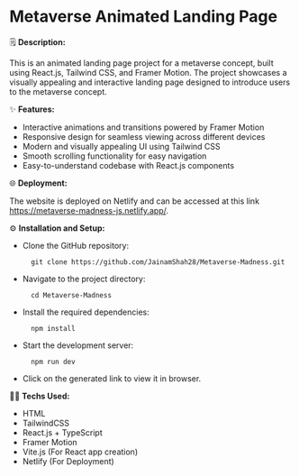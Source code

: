 
# Metaverse Animated Landing Page

🗒 **Description:**
    
This is an animated landing page project for a metaverse concept, built using React.js, Tailwind CSS, and Framer Motion. The project showcases a visually appealing and interactive landing page designed to introduce users to the metaverse concept.

✨ **Features:**

- Interactive animations and transitions powered by Framer Motion
- Responsive design for seamless viewing across different devices
- Modern and visually appealing UI using Tailwind CSS
- Smooth scrolling functionality for easy navigation
- Easy-to-understand codebase with React.js components


🌐 **Deployment:**

The website is deployed on Netlify and can be accessed at this link https://metaverse-madness-js.netlify.app/. 

⚙️ **Installation and Setup:**

- Clone the GitHub repository: 

        git clone https://github.com/JainamShah28/Metaverse-Madness.git


- Navigate to the project directory: 

        cd Metaverse-Madness


- Install the required dependencies: 

        npm install
- Start the development server: 

        npm run dev
- Click on the generated link to view it in browser. 

👨‍💻 **Techs Used:**

- HTML
- TailwindCSS
- React.js + TypeScript
- Framer Motion
- Vite.js (For React app creation)
- Netlify (For Deployment)

